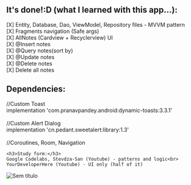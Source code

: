 <h2> It's done!:D (what I learned with this app...): </h2>
[X] Entity, Database, Dao, ViewModel, Repository files - MVVM pattern <br>
[X] Fragments navigation (Safe args) <br>
[X] AllNotes (Cardview + Recyclerview) UI<br>
[X] @Insert notes <br>
[X] @Query notes(sort by)<br>
[X] @Update notes<br>
[X] @Delete notes<br>
[X] Delete all notes<br>

<h2>Dependencies:</h2>
    //Custom Toast<br>
    implementation 'com.pranavpandey.android:dynamic-toasts:3.3.1'<br><br>
    //Custom Alert Dialog<br>
    implementation 'cn.pedant.sweetalert:library:1.3'<br><br>
    //Coroutines, Room, Navigation

    <h3>Study form:</h3>
    Google Codelabs, Stevdza-San (Youtube) - patterns and logic<br>
    YourDeveloperHere (Youtube) - UI only (half of it)

![Sem título](https://user-images.githubusercontent.com/58961790/120752987-e940f980-c4e0-11eb-8fc2-0e2ba4c0dd0d.png)
